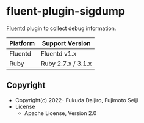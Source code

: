 # fluent-plugin-sigdump

[Fluentd](https://fluentd.org/) plugin to collect debug information.

 | Platform | Support Version       |
 | -------- | --------------------- |
 | Fluentd  | Fluentd v1.x          |
 | Ruby     | Ruby 2.7.x / 3.1.x    |

## Copyright

* Copyright(c) 2022- Fukuda Daijiro, Fujimoto Seiji
* License
  * Apache License, Version 2.0
